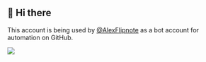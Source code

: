 ## 🍻 Hi there
This account is being used by [@AlexFlipnote](https://github.com/AlexFlipnote) as a bot account for automation on GitHub.

![](https://api.alexflipnote.dev/achievement?text=Bot+account+found&icon=19)
